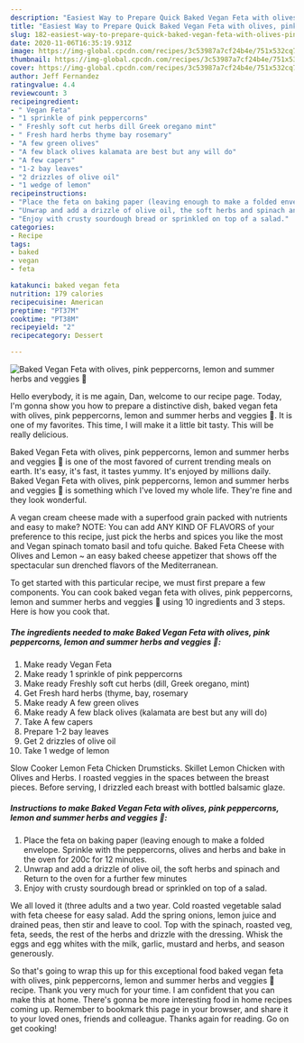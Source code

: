 ```yaml
---
description: "Easiest Way to Prepare Quick Baked Vegan Feta with olives, pink peppercorns, lemon and summer herbs and veggies 🌱"
title: "Easiest Way to Prepare Quick Baked Vegan Feta with olives, pink peppercorns, lemon and summer herbs and veggies 🌱"
slug: 182-easiest-way-to-prepare-quick-baked-vegan-feta-with-olives-pink-peppercorns-lemon-and-summer-herbs-and-veggies
date: 2020-11-06T16:35:19.931Z
image: https://img-global.cpcdn.com/recipes/3c53987a7cf24b4e/751x532cq70/baked-vegan-feta-with-olives-pink-peppercorns-lemon-and-summer-herbs-and-veggies-🌱-recipe-main-photo.jpg
thumbnail: https://img-global.cpcdn.com/recipes/3c53987a7cf24b4e/751x532cq70/baked-vegan-feta-with-olives-pink-peppercorns-lemon-and-summer-herbs-and-veggies-🌱-recipe-main-photo.jpg
cover: https://img-global.cpcdn.com/recipes/3c53987a7cf24b4e/751x532cq70/baked-vegan-feta-with-olives-pink-peppercorns-lemon-and-summer-herbs-and-veggies-🌱-recipe-main-photo.jpg
author: Jeff Fernandez
ratingvalue: 4.4
reviewcount: 3
recipeingredient:
- " Vegan Feta"
- "1 sprinkle of pink peppercorns"
- " Freshly soft cut herbs dill Greek oregano mint"
- " Fresh hard herbs thyme bay rosemary"
- "A few green olives"
- "A few black olives kalamata are best but any will do"
- "A few capers"
- "1-2 bay leaves"
- "2 drizzles of olive oil"
- "1 wedge of lemon"
recipeinstructions:
- "Place the feta on baking paper (leaving enough to make a folded envelope. Sprinkle with the peppercorns, olives and herbs and bake in the oven for 200c for 12 minutes."
- "Unwrap and add a drizzle of olive oil, the soft herbs and spinach and Return to the oven for a further few minutes"
- "Enjoy with crusty sourdough bread or sprinkled on top of a salad."
categories:
- Recipe
tags:
- baked
- vegan
- feta

katakunci: baked vegan feta 
nutrition: 179 calories
recipecuisine: American
preptime: "PT37M"
cooktime: "PT38M"
recipeyield: "2"
recipecategory: Dessert

---
```



![Baked Vegan Feta with olives, pink peppercorns, lemon and summer herbs and veggies 🌱](https://img-global.cpcdn.com/recipes/3c53987a7cf24b4e/751x532cq70/baked-vegan-feta-with-olives-pink-peppercorns-lemon-and-summer-herbs-and-veggies-🌱-recipe-main-photo.jpg)

Hello everybody, it is me again, Dan, welcome to our recipe page. Today, I'm gonna show you how to prepare a distinctive dish, baked vegan feta with olives, pink peppercorns, lemon and summer herbs and veggies 🌱. It is one of my favorites. This time, I will make it a little bit tasty. This will be really delicious.

Baked Vegan Feta with olives, pink peppercorns, lemon and summer herbs and veggies 🌱 is one of the most favored of current trending meals on earth. It's easy, it's fast, it tastes yummy. It's enjoyed by millions daily. Baked Vegan Feta with olives, pink peppercorns, lemon and summer herbs and veggies 🌱 is something which I've loved my whole life. They're fine and they look wonderful.

A vegan cream cheese made with a superfood grain packed with nutrients and easy to make? NOTE: You can add ANY KIND OF FLAVORS of your preference to this recipe, just pick the herbs and spices you like the most and Vegan spinach tomato basil and tofu quiche. Baked Feta Cheese with Olives and Lemon ~ an easy baked cheese appetizer that shows off the spectacular sun drenched flavors of the Mediterranean.


To get started with this particular recipe, we must first prepare a few components. You can cook baked vegan feta with olives, pink peppercorns, lemon and summer herbs and veggies 🌱 using 10 ingredients and 3 steps. Here is how you cook that.

<!--inarticleads1-->

##### The ingredients needed to make Baked Vegan Feta with olives, pink peppercorns, lemon and summer herbs and veggies 🌱:

1. Make ready  Vegan Feta
1. Make ready 1 sprinkle of pink peppercorns
1. Make ready  Freshly soft cut herbs (dill, Greek oregano, mint)
1. Get  Fresh hard herbs (thyme, bay, rosemary
1. Make ready A few green olives
1. Make ready A few black olives (kalamata are best but any will do)
1. Take A few capers
1. Prepare 1-2 bay leaves
1. Get 2 drizzles of olive oil
1. Take 1 wedge of lemon


Slow Cooker Lemon Feta Chicken Drumsticks. Skillet Lemon Chicken with Olives and Herbs. I roasted veggies in the spaces between the breast pieces. Before serving, I drizzled each breast with bottled balsamic glaze. 

<!--inarticleads2-->

##### Instructions to make Baked Vegan Feta with olives, pink peppercorns, lemon and summer herbs and veggies 🌱:

1. Place the feta on baking paper (leaving enough to make a folded envelope. Sprinkle with the peppercorns, olives and herbs and bake in the oven for 200c for 12 minutes.
1. Unwrap and add a drizzle of olive oil, the soft herbs and spinach and Return to the oven for a further few minutes
1. Enjoy with crusty sourdough bread or sprinkled on top of a salad.


We all loved it (three adults and a two year. Cold roasted vegetable salad with feta cheese for easy salad. Add the spring onions, lemon juice and drained peas, then stir and leave to cool. Top with the spinach, roasted veg, feta, seeds, the rest of the herbs and drizzle with the dressing. Whisk the eggs and egg whites with the milk, garlic, mustard and herbs, and season generously. 

So that's going to wrap this up for this exceptional food baked vegan feta with olives, pink peppercorns, lemon and summer herbs and veggies 🌱 recipe. Thank you very much for your time. I am confident that you can make this at home. There's gonna be more interesting food in home recipes coming up. Remember to bookmark this page in your browser, and share it to your loved ones, friends and colleague. Thanks again for reading. Go on get cooking!
